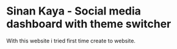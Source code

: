 # Sinan Kaya - Social media dashboard with theme switcher

With this website i tried first time create to website. 
